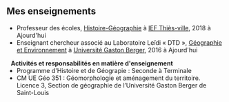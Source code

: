 ## Mes enseignements

- Professeur des écoles, [Histoire-Géographie](https://iathies.com/) à [IEF Thiès-ville](https://iathies.com/), 2018 à Ajourd'hui
- Enseignant chercheur associé au Laboratoire Leïdi « DTD », [Géographie et Environnement](https://www.ugb.sn/lsh/) à [Université Gaston Berger](https://ugb.sn), 2016 à Ajourd'hui
<h4 style="margin:0 10px 0;">Activités et responsabilités en matière d'enseignement
</h4>

<ul style="margin:0 0 5px;">
  <li><autocolor>Programme d'Histoire et de Géograpie : Seconde à Terminale
</autocolor> </li>
  <li><autocolor>CM UE Géo 351 : Géomorphologie et aménagement du territoire. Licence 3, Section de géographie de l’Université Gaston Berger de Saint-Louis </autocolor></li>
</ul>

